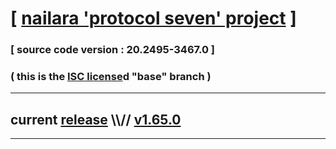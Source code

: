 
# [ [nailara 'protocol seven' project](http://src.nailara.net/) ]

### [ source code version : 20.2495-3467.0 ]

### ( this is the [ISC license](license)d "base" branch )
---
## current [release](https://github.com/anotherlink/nailara/releases) \\\\// [v1.65.0](https://github.com/anotherlink/nailara/releases/tag/v1.65.0)
---
